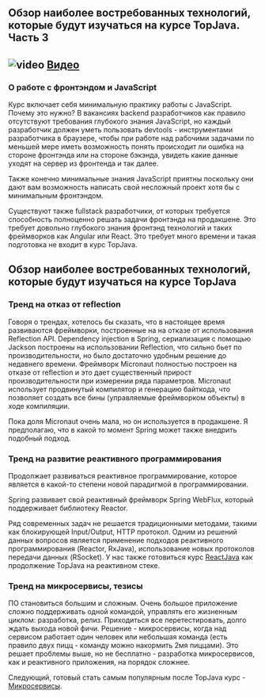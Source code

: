 ## Обзор наиболее востребованных технологий, которые будут изучаться на курсе TopJava. Часть 3

## ![video](https://cloud.githubusercontent.com/assets/13649199/13672715/06dbc6ce-e6e7-11e5-81a9-04fbddb9e488.png) [Видео](https://drive.google.com/file/d/1MjmpkBV0AnO914P-C8H7SWY7k7ReMU4t)

### О работе с фронтэндом и JavaScript
Курс включает себя минимальную практику работы с JavaScript. 
Почему это нужно?
В вакансиях backend разработчиков как правило отсутствуют 
требования глубокого знания JavaScript, но каждый разработчик 
должен уметь пользовать devtools - инструментами разработчика 
в браузере, чтобы при работе над рабочими задачами по меньшей 
мере иметь возможность понять происходит ли ошибка на стороне 
фронтэнда или на стороне бэкэнда, увидеть какие данные уходят 
на сервер из фронтенда и так далее.

Также конечно минимальные знания JavaScript приятны поскольку 
они дают вам возможность написать свой несложный проект хотя 
бы с минимальным фронтэндом.

Существуют также fullstack разработчики, от которых требуется 
способность полноценно решать задачи фронтэнда на продакшене. 
Это требует довольно глубокого знания фронтэнд технологий и 
таких фреймворков как Angular или React. Это требует много 
времени и такая подготовка не входит в курс TopJava.

## Обзор наиболее востребованных технологий, которые будут изучаться на курсе TopJava

### Тренд на отказ от reflection

Говоря о трендах, хотелось бы сказать, что в настоящее
время развиваются фреймворки, построенные на на отказе
от использования Reflection API.
Dependency injection в Spring, сериализация с помощью
Jackson построены на использовании Reflection, что
сильно бьет по производительности, но было достаточно
удобным решение до недавнего времени.
Фреймворк Micronaut полностью построен на отказе от
reflection и это дает существенный прирост
производительности при измерении ряда параметров.
Micronaut использует продвинутый компилятор и
генерацию байткода, что позволяет создать все
бины (управляемые фреймворком объекты) в ходе компиляции.

Пока доля Micronaut очень мала, но он используется
в продакшене. Я предполагаю, что в какой то момент
Spring может также внедрить подобный подход.

### Тренд на развитие реактивного программирования

Продолжает развиваться реактивное программирование,
которое является в какой-то степени новой парадигмой
в программировании.

Spring развивает свой реактивный фреймворк Spring WebFlux,
который поддерживает библиотеку Reactor.


Ряд современных задач не решается традиционными
методами, такими как блокирующей Input/Output,
HTTP протокол. Одним из решений данных вопросов
является применение подходов реактивного
программирования (Reactor, RxJava), использование
новых протоколов передачи данных (RSocket).
У нас также готовиться курс [ReactJava](https://javaops.ru/#inprogress) как
продолжение TopJava на реактивном стеке.

### Тренд на микросервисы, тезисы
ПО становиться большим и сложным.
Очень большое приложение сложно поддерживать
одной командой, управлять его жизненным
циклом: разработка, релиз. Приходиться все
перетестировать, долго ждать выхода новой фичи.
Решение - микросервисы, когда над сервисом
работает один человек или небольшая команда
(есть правило двух пицц - команду можно накормить
2мя пиццами). Это решает проблемы выше, но
не бесплатно - разработка микросервисов, как
и реактивного приложения, на порядок сложнее.

Следующий, готовый стать самым популярным
после TopJava курс - [Микросервисы](https://javaops.ru/view/cloudjava).


